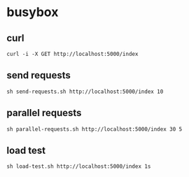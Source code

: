# busybox

## curl

    curl -i -X GET http://localhost:5000/index
    
## send requests

    sh send-requests.sh http://localhost:5000/index 10

## parallel requests

    sh parallel-requests.sh http://localhost:5000/index 30 5

## load test

    sh load-test.sh http://localhost:5000/index 1s



